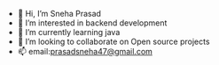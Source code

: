 - 👋 Hi, I’m Sneha Prasad
- 👀 I’m interested in backend development
- 🌱 I’m currently learning java
- 💞️ I’m looking to collaborate on Open source projects
- 📫 email:prasadsneha47@gmail.com
